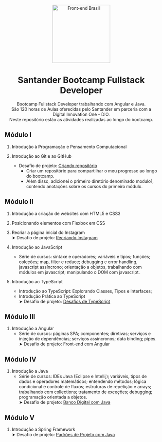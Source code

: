 <p align="center">
  <img src="https://hermes.digitalinnovation.one/tracks/800fd098-3eef-45e9-9544-544ae396076c.png" width="190" alt="Front-end Brasil">
</p>

<h1 align="center">Santander Bootcamp Fullstack Developer</h1>

<p align="center">Bootcamp Fullstack Developer trabalhando com Angular e Java. <br>
São 120 horas de Aulas oferecidas pelo Santander em parceria com a Digital Innovation One - DIO. <br>
Neste repositório estão as atividades realizadas ao longo do bootcamp.<br></p>


## Módulo I

1. Introdução à Programação e Pensamento Computacional

2. Introdução ao Git e ao GitHub

    * Desafio de projeto: [Criando repositório](https://github.com/flpeandrade/Santander-Bootcamp-Fullstack-Developer/tree/main/modulo%20I) 
        - Criar um repositório para compartilhar o meu progresso ao longo do bootcamp. 
        - Além disso, adicionei o primeiro diretório denominado modulo1, contendo anotações sobre os cursos do primeiro módulo. 

## Módulo II

1. Introdução a criação de websites com HTML5 e CSS3

2. Posicionando elementos com Flexbox em CSS

3. Recriar a página inicial do Instagram <br>
    ➤ Desafio de projeto: [Recriando Instagram](https://github.com/flpeandrade/Santander-Bootcamp-Fullstack-Developer/tree/main/modulo%20II/interface-instagram) 

4. Introdução ao JavaScript
    * Série de cursos: sintaxe e operadores; variáveis e tipos; funções; coleções; map, filter e reduce; debugging e error handling, javascript assíncrono; orientação a objetos, trabalhando com módulos em javascript; manipulando o DOM com javascript.

5. Introdução ao TypeScript
    * Introdução ao TypeScript: Explorando Classes, Tipos e Interfaces;
    * Introdução Prática ao TypeScript<br>
        ➤ Desafio de projeto: [Desafios de TypeScript](https://github.com/flpeandrade/Santander-Bootcamp-Fullstack-Developer/tree/main/modulo%20II/desafios-typescript) 

## Módulo III

1. Introdução a Angular
    * Série de cursos: páginas SPA; componentes; diretivas; serviços e injeção de dependências; serviços assíncronos; data binding; pipes.<br>
        ➤ Desafio de projeto: [Front-end com Angular](https://github.com/flpeandrade/Santander-Bootcamp-Fullstack-Developer/tree/main/modulo%20III/desafio-bookstore)

## Módulo IV

1. Introdução a Java
    * Série de cursos: IDEs Java (Eclipse e Intellij); variáveis, tipos de dados e operadores matemáticos; entendendo métodos; lógica condicional e controle de fluxos; estruturas de repetição e arrays; trabalhando com collections; tratamento de exceções; debugging; programação orientada a objetos.<br>
        ➤ Desafio de projeto: [Banco Digital com Java](https://github.com/flpeandrade/Santander-Bootcamp-Fullstack-Developer/tree/main/modulo%20IV/desafio-banco)

## Módulo V

1. Introdução a Spring Framework<br>
    ➤ Desafio de projeto: [Padrões de Projeto com Java](https://github.com/flpeandrade/Santander-Bootcamp-Fullstack-Developer/tree/main/modulo%20V/java-design-patterns)
   
